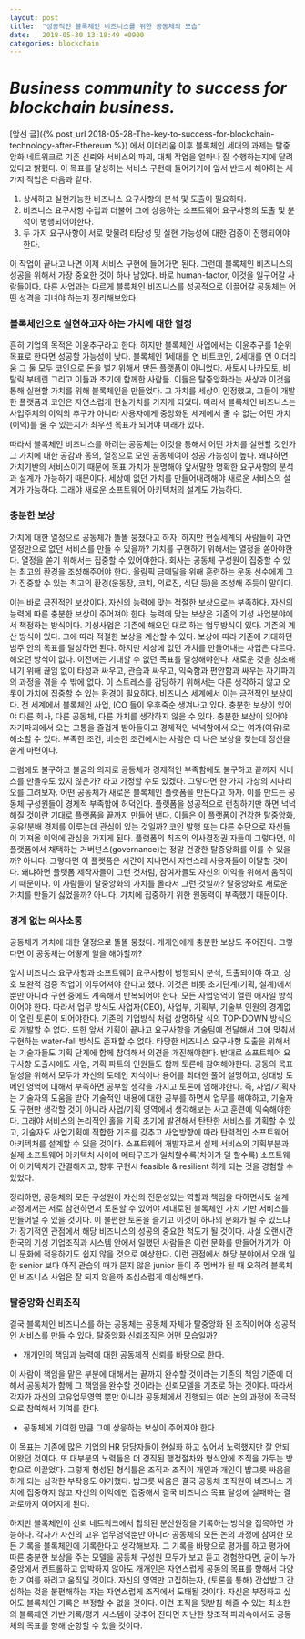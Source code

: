 ```yaml
---
layout: post
title:  "성공적인 블록체인 비즈니스를 위한 공동체의 모습"
date:   2018-05-30 13:18:49 +0900
categories: blockchain
---
```


# **_Business community to success for blockchain business._**

[앞선 글]({% post_url 2018-05-28-The-key-to-success-for-blockchain-technology-after-Ethereum %}) 에서 이더리움 이후 블록체인 세대의 과제는 탈중앙화 네트워크로 기존 신뢰와 서비스의 파괴, 대체 작업을 얼마나 잘 수행하는지에 달려있다고 밝혔다.
이 목표를 달성하는 서비스 구현에 들어가기에 앞서 반드시 해야하는 세가지 작업은 다음과 같다. 
 1. 상세하고 실현가능한 비즈니스 요구사항의 분석 및 도출이 필요하다.
 2. 비즈니스 요구사항 수립과 더불어 그에 상응하는 소프트웨어 요구사항의 도출 및 분석이 병행되어야한다.
 3. 두 가지 요구사항이 서로 맞물려 타당성 및 실현 가능성에 대한 검증이 진행되어야 한다.

이 작업이 끝나고 나면 이제 서비스 구현에 들어가면 된다. 
그런데 블록체인 비즈니스의 성공을 위해서 가장 중요한 것이 하나 남았다. 
바로 human-factor, 이것을 일구어갈 사람들이다.
다른 사업과는 다르게 블록체인 비즈니스를 성공적으로 이끌어갈 공동체는 어떤 성격을 지녀야 하는지 정리해보았다.


### 블록체인으로 실현하고자 하는 가치에 대한 열정

흔히 기업의 목적은 이윤추구라고 한다.
하지만 블록체인 사업에서는 이윤추구를 1순위 목표로 한다면 성공할 가능성이 낮다.
블록체인 1세대를 연 비트코인, 2세대를 연 이더리움 그 둘 모두 코인으로 돈을 벌기위해서 만든 플랫폼이 아니었다. 
사토시 나카모토, 비탈릭 부테린 그리고 이들과 초기에 함께한 사람들.
이들은 탈중앙화라는 사상과 이것을 통해 실현할 가치를 위해 블록체인을 만들었다.
그 가치를 세상이 인정했고, 그들이 개발한 플랫폼과 코인은 자연스럽게 현실가치를 가지게 되었다.
따라서 블록체인 비즈니스는 사업주체의 이익의 추구가 아니라 사용자에게 중앙화된 세계에서 줄 수 없는 어떤 가치(이익)를 줄 수 있는지가 최우선 목표가 되어야 미래가 있다.

따라서 블록체인 비즈니스를 하려는 공동체는 이것을 통해서 어떤 가치를 실현할 것인가 그 가치에 대한 공감과 동의, 열정으로 모인 공동체여야 성공 가능성이 높다.
왜냐하면 가치기반의 서비스이기 때문에 목표 가치가 분명해야 앞서말한 명확한 요구사항의 분석과 설계가 가능하기 때문이다.
세상에 없던 가치를 만들어내려해야 새로운 서비스의 설계가 가능하다.
그래야 새로운 소프트웨어 아키텍처의 설계도 가능하다. 


### 충분한 보상

가치에 대한 열정으로 공동체가 똘똘 뭉쳤다고 하자.
하지만 현실세계의 사람들이 과연 열정만으로 없던 서비스를 만들 수 있을까?
가치를 구현하기 위해서는 열정을 쏟아야한다.
열정을 쏟기 위해서는 집중할 수 있어야한다.
회사는 공동체 구성원이 집중할 수 있는 최고의 환경을 조성해주어야 한다.
올림픽 금메달을 위해 훈련하는 운동 선수에게 그가 집중할 수 있는 최고의 환경(운동장, 코치, 의료진, 식단 등)을 조성해 주듯이 말이다. 

이는 바로 금전적인 보상이다.
자신의 능력에 맞는 적절한 보상으로는 부족하다.
자신의 능력에 따른 충분한 보상이 주어져야 한다.
능력에 맞는 보상은 기존의 기성 사업분야에서 책정하는 방식이다.
기성사업은 기존에 해오던 대로 하는 업무방식이 있다. 
기존의 계산 방식이 있다. 
그에 따라 적절한 보상을 계산할 수 있다. 
보상에 따라 기존에 기대하던 범주 안의 목표를 달성하면 된다.
하지만 세상에 없던 가치를 만들어내는 사업은 다르다. 
해오던 방식이 없다. 이전에는 기대할 수 없던 목표를 달성해야한다. 
새로운 것을 창조해내기 위해 끊임 없이 타성과 싸우고, 관습과 싸우고, 익숙함과 편안함과 싸우는 자기파괴의 과정을 겪을 수 밖에 없다. 
이 스트레스를 감당하기 위해서는 다른 생각하지 않고 오롯이 가치에 집중할 수 있는 환경이 필요하다.
비즈니스 세계에서 이는 금전적인 보상이다.
전 세계에서 블록체인 사업, ICO 들이 우후죽순 생겨나고 있다.
충분한 보상이 있어야 다른 회사, 다른 공동체, 다른 가치를 생각하지 않을 수 있다.
충분한 보상이 있어야 자기파괴에서 오는 고통을 즐겁게 받아들이고 경제적인 넉넉함에서 오는 여가(여유)로 해소할 수 있다.
부족한 조건, 비슷한 조건에서는 사람은 더 나은 보상을 찾는데 정신을 쏟게 마련이다.

그럼에도 불구하고 불굴의 의지로 공동체가 경제적인 부족함에도 불구하고 끝까지 서비스를 만들수도 있지 않은가? 라고 가정할 수도 있겠다.
그렇다면 한 가지 가상의 시나리오를 그려보자.
어떤 공동체가 새로운 블록체인 플랫폼을 만든다고 하자.
이를 만드는 공동체 구성원들이 경제적 부족함에 허덕인다.
플랫폼을 성공적으로 런칭하기만 하면 넉넉해질 것이란 기대로 플랫폼을 끝까지 만들어 낸다.
이들은 이 플랫폼이 건강한 탈중앙화, 공유/분배 경제를 이루는데 관심이 있는 것일까?
코인 발행 또는 다른 수단으로 자신들이 가져올 이익에 관심을 가지게 된다.
플랫폼의 최초의 의사결정권 자들이 그렇다면, 이 플랫폼에서 채택하는 거버넌스(governance)는 정말 건강한 탈중앙화를 이룰 수 있을까?
아니다. 그렇다면 이 플랫폼은 시간이 지나면서 자연스레 사용자들이 이탈할 것이다.
왜냐하면 플랫폼 제작자들이 그런 것처럼, 참여자들도 자신의 이익을 위해서 움직이기 때문이다.
이 사람들이 탈중앙화의 가치를 몰라서 그런 것일까? 탈중앙화로 새로운 가치를 만들기 싫었을까? 아니다.
가치에 집중하기 위한 원동력이 부족했기 때문이다.


### 경계 없는 의사소통

공동체가 가치에 대한 열정으로 똘똘 뭉쳤다.
개개인에게 충분한 보상도 주어진다.
그렇다면 이 공동체는 어떻게 일을 해야할까?

앞서 비즈니스 요구사항과 소프트웨어 요구사항이 병행되서 분석, 도출되어야 하고, 상호 보완적 검증 작업이 이루어져야 한다고 했다.
이것은 비롯 초기단계(기획, 설계)에서 뿐만 아니라 구현 중에도 계속해서 반복되어야 한다. 모든 사업영역이 열린 애자일 방식이어야 한다.
따라서 업무 방식도 사업자(CEO), 사업부, 기획부, 기술부 인원의 경계없이 열린 토론이 되어야한다.
기존의 기업방식 처럼 상명하달 식의 TOP-DOWN 방식으로 개발할 수 없다.
또한 앞서 기획이 끝나고 요구사항을 기술팀에 전달해서 그에 맞춰서 구현하는 water-fall 방식도 존재할 수 없다.
타당한 비즈니스 요구사항 도출을 위해서는 기술자들도 기획 단계에 함께 참여해서 의견을 개진해야한다.
반대로 소프트웨어 요구사항 도출시에도 사업, 기획 파트의 인원들도 함께 토론에 참여해야한다.
공동의 목표 달성을 위해서 모두가 자신의 도메인 지식이나 용어를 최대한 풀어 설명하고, 상대방 도메인 영역에 대해서 부족하면 공부할 생각을 가지고 토론에 임해야한다.
즉, 사업/기획자는 기술자의 도움을 받아 기술적인 내용에 대한 공부를 하면서 업무를 해야하고, 기술자도 구현만 생각할 것이 아니라 사업/기획 영역에서 생각해보는 사고 훈련에 익숙해야한다.
그래야 서비스의 논리적인 홀을 기획 초기에 발견해서 탄탄한 서비스를 기획할 수 있고, 기술자도 사업기획에 적합한 기초를 갖추고 사업방향에 따라 탄력적인 소프트웨어 아키텍처를 설계할 수 있을 것이다.
소프트웨어 개발자로서 실제 서비스의 기획부분과 실제 소프트웨어 아키텍처 사이에 메타구조가 일치할수록(차이가 덜 할수록) 소프트웨어 아키텍처가 간결해지고, 향후 구현시 feasible & resilient 하게 되는 것을 경험할 수 있었다.

정리하면, 공동체의 모든 구성원이 자신의 전문성있는 역할과 책임을 다하면서도 설계 과정에서는 서로 참견하면서 토론할 수 있어야 제대로된 블록체인 가치 기반 서비스를 만들어낼 수 있을 것이다.
이 불편한 토론을 즐기고 이것이 하나의 문화가 될 수 있느냐가 장기적인 관점에서 해당 비즈니스의 성공의 중요한 척도가 될 것이다.
사실 오랜시간 한국의 기성 기업조직과 시스템 안에서 일했던 사람들은 이런 문화를 만들어가기가, 아니 문화에 적응하기도 쉽지 않을 것으로 예상한다.
이런 관점에서 해당 분야에서 오래 일한 senior 보다 아직 관습의 때가 묻지 않은 junior 들이 주 멤버가 될 때 오히려 블록체인 비즈니스 사업은 잘 되지 않을까 조심스럽게 예상해본다.


### 탈중앙화 신뢰조직

결국 블록체인 비즈니스를 하는 공동체는 공동체 자체가 탈중앙화 된 조직이어야 성공적인 서비스를 만들 수 있다.
탈중앙화 신뢰조직은 어떤 모습일까? 
 * 개개인의 책임과 능력에 대한 공동체적 신뢰를 바탕으로 한다.

이 사람이 책임을 맡은 부분에 대해서는 끝까지 완수할 것이라는 기존의 책임 기준에 더해서 공동체가 함께 그 책임을 완수할 것이라는 신뢰모델을 기초로 하는 것이다.
따라서 각자가 자신의 고유업무영역 뿐만 아니라 공동체에서 진행되는 여러 논의 과정에 적극적으로 참여해서 기여를 한다.

 * 공동체에 기여한 만큼 그에 상응하는 보상이 주어져야 한다.

이 목표는 기존에 많은 기업의 HR 담당자들이 현실화 하고 싶어서 노력했지만 잘 안되어왔던 것이다.
또 대부분의 노력들은 더 경직된 행정절차와 형식안에 조직을 가두는 방향으로 이끌었다.
그렇게 형성된 형식틀은 조직과 조직이 개인과 개인이 밥그릇 싸움을 하게 되는 심각한 부작용도 야기했다.
밥그릇 싸움은 결국 공동체 조직원이 비즈니스 가치에 집중하지 않고 자신의 이익에만 집중해서 결국 비즈니스 목표 달성에 실패하는 결과로까지 이어지게 된다.

하지만 블록체인이 신뢰 네트워크에서 합의된 분산원장을 기록하는 방식을 접목하면 가능하다.
각자가 자신의 고유 업무영역뿐만 아니라 공동체의 모든 논의 과정에 참여한 모든 기록을 블록체인에 기록한다고 생각해보자.
그 기록을 바탕으로 평가를 하고 평가에 따른 충분한 보상을 주는 모델을 공동체 구성원 모두가 보고 듣고 경험한다면, 
굳이 누가 중앙에서 컨트롤하고 압박하지 않아도 개개인은 자연스럽게 공동의 목표를 향해서 다양한 기여를 하려고 움직일 것이다.
자신의 영역만 고집하는자, (토론을 통해) 간섭받고 간섭하는 것을 불편해하는 자는 자연스럽게 조직에서 도태될 것이다.
자신은 부정하고 싶어도 블록체인 기록은 부정할 수 없을 것이다.
이런 조직을 뒷받침 해줄 수 있는 최소한의 블록체인 기반 기록/평가 시스템이 갖추어 진다면 지난한 창조적 파괴속에서도 공동체의 목표를 향해 순항할 수 있을 것이다.
